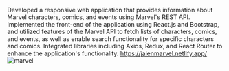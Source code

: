 Developed a responsive web application that provides information about Marvel characters, comics, and events using Marvel's REST API. Implemented the front-end of the application using React.js and Bootstrap, and utilized features of the Marvel API to fetch lists of characters, comics, and events, as well as enable search functionality for specific characters and comics. Integrated libraries including Axios, Redux, and React Router to enhance the application's functionality.
https://jalenmarvel.netlify.app/
![marvel](https://user-images.githubusercontent.com/116610117/222505653-d459f749-e6f6-45c9-81ca-93866a4322d8.png)
